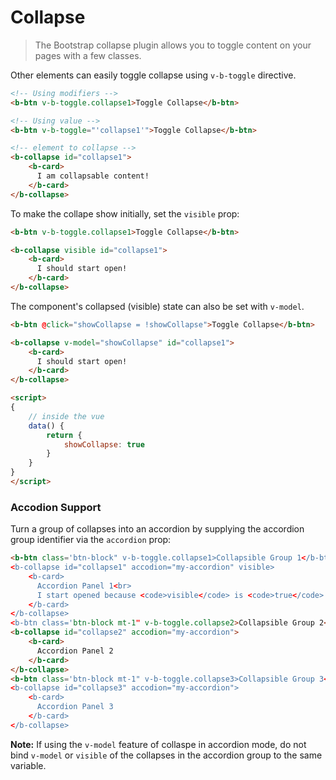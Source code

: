 # Collapse

> The Bootstrap collapse plugin allows you to toggle content on your pages with a few classes.

Other elements can easily toggle collapse using `v-b-toggle` directive.

```html
<!-- Using modifiers -->
<b-btn v-b-toggle.collapse1>Toggle Collapse</b-btn>

<!-- Using value -->
<b-btn v-b-toggle="'collapse1'">Toggle Collapse</b-btn>

<!-- element to collapse -->
<b-collapse id="collapse1">
    <b-card>
      I am collapsable content!
    </b-card>
</b-collapse>
```

To make the collape show initially, set the `visible` prop:

```html
<b-btn v-b-toggle.collapse1>Toggle Collapse</b-btn>

<b-collapse visible id="collapse1">
    <b-card>
      I should start open!
    </b-card>
</b-collapse>
```

The component's collapsed (visible) state can also be set with `v-model`.

```html
<b-btn @click="showCollapse = !showCollapse">Toggle Collapse</b-btn>

<b-collapse v-model="showCollapse" id="collapse1">
    <b-card>
      I should start open!
    </b-card>
</b-collapse>

<script>
{
    // inside the vue
    data() {
        return {
            showCollapse: true
        }
    }
}
</script>
```

### Accodion Support

Turn a group of collapses into an accordion by supplying the accordion group
identifier via the `accordion` prop:

```html
<b-btn class='btn-block" v-b-toggle.collapse1>Collapsible Group 1</b-btn>
<b-collapse id="collapse1" accodion="my-accordion" visible>
    <b-card>
      Accordion Panel 1<br>
      I start opened because <code>visible</code> is <code>true</code>
    </b-card>
</b-collapse>
<b-btn class='btn-block mt-1" v-b-toggle.collapse2>Collapsible Group 2</b-btn>
<b-collapse id="collapse2" accodion="my-accordion">
    <b-card>
      Accordion Panel 2
    </b-card>
</b-collapse>
<b-btn class='btn-block mt-1" v-b-toggle.collapse3>Collapsible Group 3</b-btn>
<b-collapse id="collapse3" accodion="my-accordion">
    <b-card>
      Accordion Panel 3
    </b-card>
</b-collapse>
```

**Note:** If using the `v-model` feature of collaspe in accordion mode, do not
bind `v-model` or `visible` of the collapses in the accordion group to the same variable.
